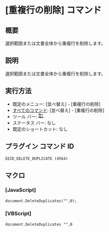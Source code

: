 # \[重複行の削除\] コマンド

## 概要

選択範囲または文書全体から重複行を削除します。

## 説明

選択範囲または文書全体から重複行を削除します。

## 実行方法

- 既定のメニュー: \[並べ替え\] \- \[重複行の削除\]
- [すべてのコマンド](../../glossary/allcommands): \[並べ替え\] \- \[重複行の削除\]
- ツール バー: ![](../../images/deleteduplicatelines.png)
- ステータス バー: なし
- 既定のショートカット: なし

## プラグイン コマンド ID

```
EEID_DELETE_DUPLICATE (4564)
```

## マクロ

### \[JavaScript\]

```
document.DeleteDuplicates("",0);
```

### \[VBScript\]

```
document.DeleteDuplicates "",0
```
